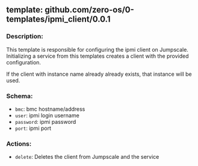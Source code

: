 ## template: github.com/zero-os/0-templates/ipmi_client/0.0.1

### Description:

This template is responsible for configuring the ipmi client on Jumpscale. Initializing a service from this templates creates a client with the provided configuration.

If the client with instance name already already exists, that instance will be used.

### Schema:

- `bmc`: bmc hostname/address
- `user`: ipmi login username
- `password`: ipmi password
- `port`: ipmi port

### Actions:

- `delete`: Deletes the client from Jumpscale and the service
